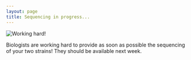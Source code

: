 ```yaml
---
layout: page
title: Sequencing in progress...
---
```


![Working hard!](chemist.jpg)
<!--

Please find here the Illumina sequencing data of your two [strains](https://en.wikipedia.org/wiki/Strain_(biology)): [download page](https://cloud2-ljk.imag.fr/index.php/s/sAFqALitGKJQHbE)

Please do your best to find why this strain is resistant!

-->


Biologists are working hard to provide as soon as possible the sequencing of your two strains! They should be available next week.



